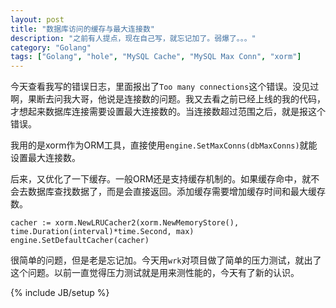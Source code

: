 ```yaml
---
layout: post
title: "数据库访问的缓存与最大连接数"
description: "之前有人提点，现在自己写，就忘记加了。弱爆了。。。"
category: "Golang"
tags: ["Golang", "hole", "MySQL Cache", "MySQL Max Conn", "xorm"]
---
```


今天查看我写的错误日志，里面报出了`Too many connections`这个错误。没见过啊，果断去问我大哥，他说是连接数的问题。我又去看之前已经上线的我的代码，才想起来数据库连接需要设置最大连接数的。当连接数超过范围之后，就是报这个错误。

我用的是xorm作为ORM工具，直接使用`engine.SetMaxConns(dbMaxConns)`就能设置最大连接数。

后来，又优化了一下缓存。一般ORM还是支持缓存机制的。如果缓存命中，就不会去数据库查找数据了，而是会直接返回。添加缓存需要增加缓存时间和最大缓存数。

	cacher := xorm.NewLRUCacher2(xorm.NewMemoryStore(), time.Duration(interval)*time.Second, max)
	engine.SetDefaultCacher(cacher)

很简单的问题，但是老是忘记加。今天用`wrk`对项目做了简单的压力测试，就出了这个问题。以前一直觉得压力测试就是用来测性能的，今天有了新的认识。


{% include JB/setup %}
